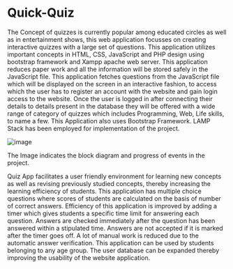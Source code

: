 # Quick-Quiz

The Concept of quizzes is currently popular among educated circles as well as in entertainment shows, this web application focusses on creating interactive quizzes with a
large set of questions. 
This application utilizes important concepts in HTML, CSS, JavaScript and PHP design using bootstrap framework and Xampp apache web server.
This application reduces paper work and all the information will be stored safely in the JavaScript file. 
This application fetches questions from the JavaScript file which will be displayed on the screen in an interactive fashion, to access which the user has to register an account with the website and gain login access to the website. 
Once the user is logged in after connecting their details to details present in the database they will be offered with a wide range of category of quizzes which includes Programming, Web, Life skills, to name a few.
This Application also uses Bootstrap Framework.
LAMP Stack has been employed for implementation of the project.

![image](https://user-images.githubusercontent.com/67979587/131704143-9568d11c-1f95-4b0d-a99d-2a7f8a8c9b02.png)

The Image indicates the block diagram and progress of events in the project.

Quiz App facilitates a user friendly environment for learning new concepts as well as revising previously studied concepts, thereby increasing the learning efficiency of students.
This application has multiple choice questions where scores of students are calculated on the basis of number of correct answers.
Efficiency of this application is improved by adding a timer which gives students a specific time limit for answering each question.
Answers are checked immediately after the question has been answered within a stipulated time.
Answers are not accepted if it is marked after the timer goes off.
A lot of manual work is reduced due to the automatic answer verification.
This application can be used by students belonging to any age group. The user database can be expanded thereby improving the usability of the website application.
